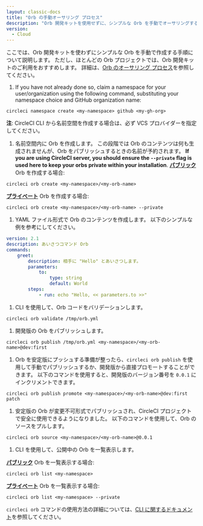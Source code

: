 ```yaml
---
layout: classic-docs
title: "Orb の手動オーサリング プロセス"
description: "Orb 開発キットを使用せずに、シンプルな Orb を手動でオーサリングする方法を説明します。"
version:
  - Cloud
---
```


ここでは、Orb 開発キットを使わずにシンプルな Orb を手動で作成する手順について説明します。 ただし、ほとんどの Orb プロジェクトでは、Orb 開発キットのご利用をおすすめします。 詳細は、[Orb のオーサリング プロセス]({{site.baseurl}}/2.0/orb-author)を参照してください。

1. If you have not already done so, claim a namespace for your user/organization using the following command, substituting your namespace choice and GitHub organization name:
```shell
circleci namespace create <my-namespace> github <my-gh-org>
```
**注**: CircleCI CLI から名前空間を作成する場合は、必ず VCS プロバイダーを指定してください。

1. 名前空間内に Orb を作成します。 この段階では Orb のコンテンツは何も生成されませんが、Orb をパブリッシュするときの名前が予約されます。 **If you are using CircleCI server, you should ensure the `--private` flag is used here to keep your orbs private within your installation**. **[パブリック](https://circleci.com/docs/ja/2.0/orb-intro/#public-orbs)** Orb を作成する場合:
```shell
circleci orb create <my-namespace>/<my-orb-name>
```
**[プライベート](https://circleci.com/docs/ja/2.0/orb-intro/#private-orbs)** Orb を作成する場合:
```shell
circleci orb create <my-namespace>/<my-orb-name> --private
```

1. YAML ファイル形式で Orb のコンテンツを作成します。 以下のシンプルな例を参考にしてください。
```yaml
version: 2.1
description: あいさつコマンド Orb
commands:
    greet:
        description: 相手に "Hello" とあいさつします。
        parameters:
            to:
                type: string
                default: World
        steps:
            - run: echo "Hello, << parameters.to >>"
```

1. CLI を使用して、Orb コードをバリデーションします。
```
circleci orb validate /tmp/orb.yml
```

1. 開発版の Orb をパブリッシュします。
```shell
circleci orb publish /tmp/orb.yml <my-namespace>/<my-orb-name>@dev:first
```

1. Orb を安定版にプッシュする準備が整ったら、`circleci orb publish` を使用して手動でパブリッシュするか、開発版から直接プロモートすることができます。 以下のコマンドを使用すると、開発版のバージョン番号を `0.0.1` にインクリメントできます。
```shell
circleci orb publish promote <my-namespace>/<my-orb-name>@dev:first patch
```

1. 安定版の Orb が変更不可形式でパブリッシュされ、CircleCI プロジェクトで安全に使用できるようになりました。 以下のコマンドを使用して、Orb のソースをプルします。
```shell
circleci orb source <my-namespace>/<my-orb-name>@0.0.1
```

1. CLI を使用して、公開中の Orb を一覧表示します。

**[パブリック](https://circleci.com/docs/ja/2.0/orb-intro/#public-orbs)** Orb を一覧表示する場合:
```shell
circleci orb list <my-namespace>
```

**[プライベート](https://circleci.com/docs/ja/2.0/orb-intro/#private-orbs)** Orb を一覧表示する場合:
```shell
circleci orb list <my-namespace> --private
```

`circleci orb` コマンドの使用方法の詳細については、[CLI に関するドキュメント](https://circleci-public.github.io/circleci-cli/circleci_orb.html)を参照してください。
